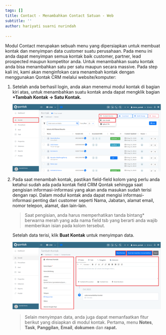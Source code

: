 ```yaml
---
tags: []
title: Contact - Menambahkan Contact Satuan - Web
subtitle: ''
author: hariyati suarni nurindah

---
```

Modul Contact merupakan sebuah menu yang dipersiapkan untuk membuat kontak dan menyimpan data customer suatu perusahaan. Pada menu ini anda dapat menyimpan semua kontak baik customer, partner, lead prospected maupun kompetitor anda. Untuk menambahkan suatu kontak anda bisa menambahkan satu per satu maupun secara massive. Pada step kali ini, kami akan menginfokan cara menambah kontak dengan menggunakan Qontak CRM melalui website/komputer:

1. Setelah anda berhasil login, anda akan menemui modul kontak di bagian kiri atas, untuk menambahkan suatu kontak anda dapat mengklik bagian **+Tambah Kontak -> Satu Kontak.**

   ![](/uploads/kontak1.PNG)
2. Pada saat menambah kontak, pastikan field-field kolom yang perlu anda ketahui sudah ada pada kontak field CRM Qontak sehingga saat pengisian informasi-informasi yang akan anda masukan sudah terisi dengan rapi. Dalam modul kontak anda dapat mengisi informasi-informasi penting dari customer seperti Nama, Jabatan, alamat email, nomor telepon, alamat, dan lain-lain.

   > Saat pengisian, anda harus memperhatikan tanda bintang* berwarna merah  yang ada nama field tsb yang berarti anda wajib memberikan isian pada kolom tersebut.

   Setelah data terisi, klik **Buat Kontak** untuk menyimpan data.

   ![](/uploads/kontak2.PNG)

   > Selain menyimpan data, anda juga dapat memanfaatkan fitur berikut yang disiapkan di modul kontak. Pertama, menu **Notes**, **Task**, **Panggilan**, **Email**, **dokumen** dan **rapat.**